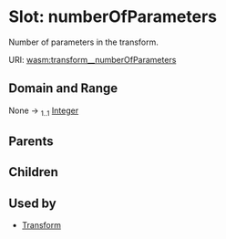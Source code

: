 
# Slot: numberOfParameters

Number of parameters in the transform.

URI: [wasm:transform__numberOfParameters](https://w3id.org/itk/wasmtransform__numberOfParameters)


## Domain and Range

None &#8594;  <sub>1..1</sub> [Integer](types/Integer.md)

## Parents


## Children


## Used by

 * [Transform](Transform.md)
